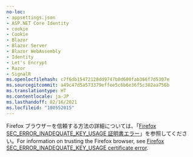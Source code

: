 ```yaml
---
no-loc:
- appsettings.json
- ASP.NET Core Identity
- cookie
- Cookie
- Blazor
- Blazor Server
- Blazor WebAssembly
- Identity
- Let's Encrypt
- Razor
- SignalR
ms.openlocfilehash: c7f6db15472128dd9747b0d600fab366f7d5307e
ms.sourcegitcommit: a49c47d5a573379effee5c6b6e36f5c302aa756b
ms.translationtype: HT
ms.contentlocale: ja-JP
ms.lasthandoff: 02/16/2021
ms.locfileid: "100552015"
---
```

<span data-ttu-id="d0f73-101">Firefox ブラウザーを信頼する方法の詳細については、「[Firefox SEC_ERROR_INADEQUATE_KEY_USAGE 証明書エラー](xref:security/enforcing-ssl#trust-ff)」を参照してください。</span><span class="sxs-lookup"><span data-stu-id="d0f73-101">For information on trusting the Firefox browser, see [Firefox SEC_ERROR_INADEQUATE_KEY_USAGE certificate error](xref:security/enforcing-ssl#trust-ff).</span></span>